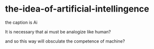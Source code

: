 # the-idea-of-artificial-intellingence

the caption is Ai

It is necessary that ai must be analogize like human?

and so this way will obsculate the competence of machine?

